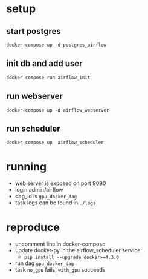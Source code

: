 # setup

## start postgres
`docker-compose up -d postgres_airflow`

## init db and add user
`docker-compose run airflow_init`

## run webserver
`docker-compose up -d airflow_webserver`

## run scheduler
`docker-compose up  airflow_scheduler`


# running
* web server is exposed on port 9090
* login admin/airflow
* dag_id is `gpu_docker_dag`
* task logs can be found in `./logs`

# reproduce
* uncomment line in docker-compose
* update docker-py in the airflow_scheduler service:
    * `pip install --upgrade docker>=4.3.0`
* run dag `gpu_docker_dag`
* task `no_gpu` fails, `with_gpu` succeeds
